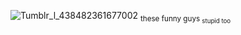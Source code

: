 ![Tumblr_l_438482361677002](https://github.com/user-attachments/assets/9bcca082-6ff0-4601-b51c-f85884301fcd) <sub>these funny guys
<sub> stupid too
